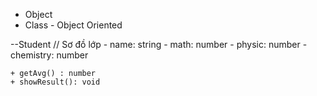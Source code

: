 - Object
- Class - Object Oriented

--Student // Sơ đồ lớp
    - name: string
    - math: number
    - physic: number
    - chemistry: number

    + getAvg() : number
    + showResult(): void
